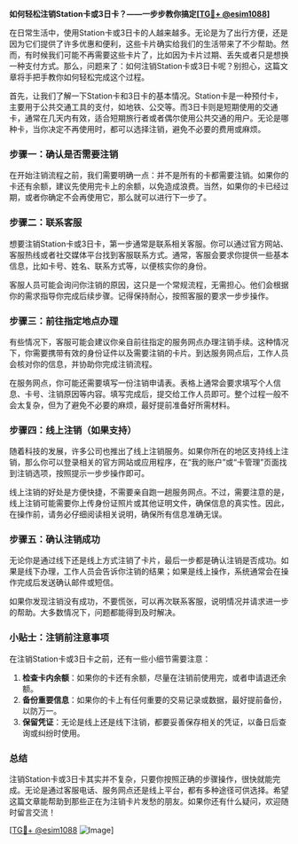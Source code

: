 **如何轻松注销Station卡或3日卡？——一步步教你搞定[[TG💪+ @esim1088](https://t.me/s/esim1088)]**

在日常生活中，使用Station卡或3日卡的人越来越多。无论是为了出行方便，还是因为它们提供了许多优惠和便利，这些卡片确实给我们的生活带来了不少帮助。然而，有时候我们可能不再需要这些卡片了，比如因为卡片过期、丢失或者只是想换一种支付方式。那么，问题来了：如何注销Station卡或3日卡呢？别担心，这篇文章将手把手教你如何轻松完成这个过程。

首先，让我们了解一下Station卡和3日卡的基本情况。Station卡是一种预付卡，主要用于公共交通工具的支付，如地铁、公交等。而3日卡则是短期使用的交通卡，通常在几天内有效，适合短期旅行者或者偶尔使用公共交通的用户。无论是哪种卡，当你决定不再使用时，都可以选择注销，避免不必要的费用或麻烦。

### 步骤一：确认是否需要注销

在开始注销流程之前，我们需要明确一点：并不是所有的卡都需要注销。如果你的卡还有余额，建议先使用完卡上的余额，以免造成浪费。当然，如果你的卡已经过期，或者你确定不会再使用它，那么就可以进行下一步了。

### 步骤二：联系客服

想要注销Station卡或3日卡，第一步通常是联系相关客服。你可以通过官方网站、客服热线或者社交媒体平台找到客服联系方式。通常，客服会要求你提供一些基本信息，比如卡号、姓名、联系方式等，以便核实你的身份。

客服人员可能会询问你注销的原因，这只是一个常规流程，无需担心。他们会根据你的需求指导你完成后续步骤。记得保持耐心，按照客服的要求一步步操作。

### 步骤三：前往指定地点办理

有些情况下，客服可能会建议你亲自前往指定的服务网点办理注销手续。这种情况下，你需要携带有效的身份证件以及需要注销的卡片。到达服务网点后，工作人员会核对你的信息，并协助你完成注销流程。

在服务网点，你可能还需要填写一份注销申请表。表格上通常会要求填写个人信息、卡号、注销原因等内容。填写完成后，提交给工作人员即可。整个过程一般不会太复杂，但为了避免不必要的麻烦，最好提前准备好所需材料。

### 步骤四：线上注销（如果支持）

随着科技的发展，许多公司也推出了线上注销服务。如果你所在的地区支持线上注销，那么你可以登录相关的官方网站或应用程序，在“我的账户”或“卡管理”页面找到注销选项，按照提示一步步操作即可。

线上注销的好处是方便快捷，不需要亲自跑一趟服务网点。不过，需要注意的是，线上注销可能需要你上传身份证照片或其他证明文件，确保信息的真实性。因此，在操作前，请务必仔细阅读相关说明，确保所有信息准确无误。

### 步骤五：确认注销成功

无论你是通过线下还是线上方式注销了卡片，最后一步都是确认注销是否成功。如果是线下办理，工作人员会告诉你注销的结果；如果是线上操作，系统通常会在操作完成后发送确认邮件或短信。

如果你发现注销没有成功，不要慌张，可以再次联系客服，说明情况并请求进一步的帮助。大多数情况下，问题都能得到及时解决。

### 小贴士：注销前注意事项

在注销Station卡或3日卡之前，还有一些小细节需要注意：

1. **检查卡内余额**：如果你的卡还有余额，尽量在注销前使用完，或者申请退还余额。
2. **备份重要信息**：如果你的卡上有任何重要的交易记录或数据，最好提前备份，以防万一。
3. **保留凭证**：无论是线上还是线下注销，都要妥善保存相关的凭证，以备日后查询或纠纷时使用。

### 总结

注销Station卡或3日卡其实并不复杂，只要你按照正确的步骤操作，很快就能完成。无论是通过客服电话、服务网点还是线上平台，都有多种途径可供选择。希望这篇文章能帮助到那些正在为注销卡片发愁的朋友。如果你还有什么疑问，欢迎随时留言交流！

[[TG💪+ @esim1088](https://t.me/s/esim1088) ![Image](https://i.postimg.cc/4NQfJmqS/Snipaste-2025-05-13-00-14-12.png)]
